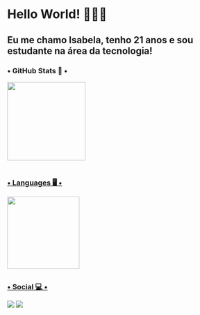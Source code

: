 # Hello World! 👩🏻‍💻

## Eu me chamo Isabela, tenho 21 anos e sou estudante na área da tecnologia!

### • GitHub Stats 🚀 •
<div>
  <a href="https://github.com/isabelamorgado">
  <img height="180em" src="https://github-readme-stats.vercel.app/api?username=isabelamorgado&show_icons=true&theme=dracula&include_all_commits=true&count_private=true"/>

</div>
  <br>

### • Languages 🖥️ •
<div>
  <img height="166em" src="https://github-readme-stats.vercel.app/api/top-langs/?username=isabelamorgado&hide_progress=true&langs_count=16&theme=dracula"/>
</div>
  
##
  
  ### • Social 💻 •
<div>
  <a href="https://www.instagram.com/isabela.m01/" target="_blank"><img src="https://img.shields.io/badge/-Instagram-%23E4405F?style=for-the-badge&logo=instagram&logoColor=white" target="_blank"><a/>
    <a href="https://www.linkedin.com/in/isabela-morgado" target="_blank"><img src="https://img.shields.io/badge/-LinkedIn-%230077B5?style=for-the-badge&logo=linkedin&logoColor=white" target="_blank"><a/>
</div>
    
    
